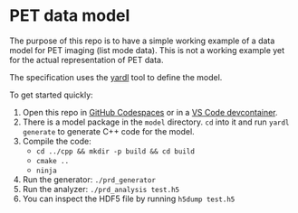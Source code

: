 # PET data model

The purpose of this repo is to have a simple working example of a data model for PET imaging (list mode data). This is not a working example yet for the actual representation of PET data.

The specification uses the [yardl](https://github.com/Microsoft/yardl) tool to define the model.

To get started quickly:
1. Open this repo in [GitHub Codespaces](https://code.visualstudio.com/docs/remote/codespaces) or in a [VS Code devcontainer](https://code.visualstudio.com/docs/devcontainers/containers).
2. There is a model package in the `model` directory. `cd` into it and run `yardl generate` to generate C++ code for the model.
3. Compile the code:
    - `cd ../cpp && mkdir -p build && cd build`
    - `cmake ..`
    - `ninja`
3. Run the generator: `./prd_generator`
4. Run the analyzer: `./prd_analysis test.h5`
5. You can inspect the HDF5 file by running `h5dump test.h5`
